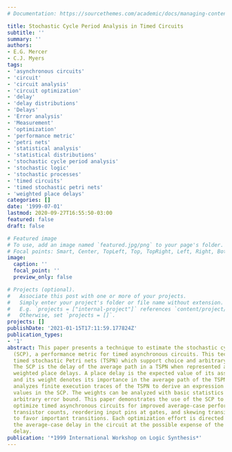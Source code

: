 ```yaml
---
# Documentation: https://sourcethemes.com/academic/docs/managing-content/

title: Stochastic Cycle Period Analysis in Timed Circuits
subtitle: ''
summary: ''
authors:
- E.G. Mercer
- C.J. Myers
tags:
- 'asynchronous circuits'
- 'circuit'
- 'circuit analysis'
- 'circuit optimization'
- 'delay'
- 'delay distributions'
- 'Delays'
- 'Error analysis'
- 'Measurement'
- 'optimization'
- 'performance metric'
- 'petri nets'
- 'statistical analysis'
- 'statistical distributions'
- 'stochastic cycle period analysis'
- 'stochastic logic'
- 'stochastic processes'
- 'timed circuits'
- 'timed stochastic petri nets'
- 'weighted place delays'
categories: []
date: '1999-07-01'
lastmod: 2020-09-27T16:55:50-03:00
featured: false
draft: false

# Featured image
# To use, add an image named `featured.jpg/png` to your page's folder.
# Focal points: Smart, Center, TopLeft, Top, TopRight, Left, Right, BottomLeft, Bottom, BottomRight.
image:
  caption: ''
  focal_point: ''
  preview_only: false

# Projects (optional).
#   Associate this post with one or more of your projects.
#   Simply enter your project's folder or file name without extension.
#   E.g. `projects = ["internal-project"]` references `content/project/deep-learning/index.md`.
#   Otherwise, set `projects = []`.
projects: []
publishDate: '2021-01-15T17:11:59.177824Z'
publication_types:
- '1'
abstract: This paper presents a technique to estimate the stochastic cycle period
  (SCP), a performance metric for timed asynchronous circuits. This technique uses
  timed stochastic Petri nets (TSPN) which support choice and arbitrary delay distributions.
  The SCP is the delay of the average path in a TSPN when represented as a sum of
  weighted place delays. A place delay is the expected value of its associated distribution
  and its weight denotes its importance in the average path of the TSPN. The approach
  analyzes finite execution traces of the TSPN to derive an expression for the weight
  values in the SCP. The weights can be analyzed with basic statistics to within an
  arbitrary error bound. This paper demonstrates the use of the SCP to aggressively
  optimize timed asynchronous circuits for improved average-case performance by reducing
  transistor counts, reordering input pins at gates, and skewing transistor sizes
  to favor important transitions. Each optimization effort is directed to improve
  the average-case delay in the circuit at the possible expense of the worst-case
  delay.
publication: '*1999 International Workshop on Logic Synthesis*'
---
```

